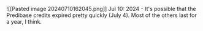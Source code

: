 ![[Pasted image 20240710162045.png]]
Jul 10: 2024 - It's possible that the Predibase credits expired pretty quickly (July 4). Most of the others last for a year, I think.